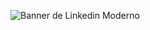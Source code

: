 ![Banner de Linkedin Moderno ](https://github.com/bryandejesusrt/bryandejesusrt/assets/71520172/bb2723fa-7849-4e37-a16c-6975e6537cc7)


